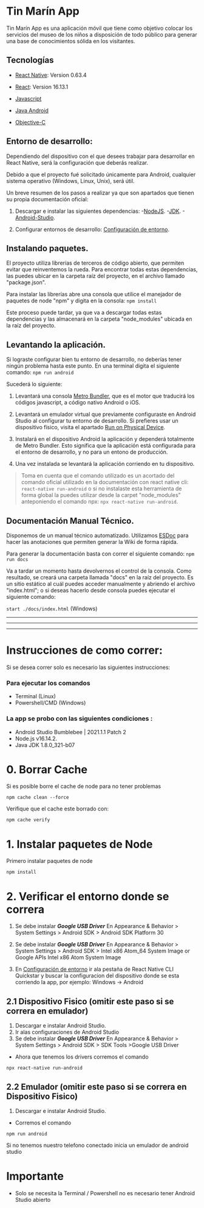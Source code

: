 # Tin Marín App

Tin Marín App es una aplicación móvil que tiene como objetivo colocar los servicios del museo de los niños a disposición de todo público para generar una base de conocimientos sólida en los visitantes.

## Tecnologías

- [React Native](https://reactnative.dev/): Version 0.63.4

- [React](https://reactjs.org/): Version 16.13.1

- [Javascript](https://www.javascript.com/)

- [Java Android](https://developer.android.com/)

- [Objective-C](https://developer.apple.com/library/archive/documentation/Cocoa/Conceptual/ProgrammingWithObjectiveC/Introduction/Introduction.html)

## Entorno de desarrollo:

Dependiendo del dispositivo con el que desees trabajar para desarrollar en React Native, será la configuración que deberás realizar.

Debido a que el proyecto fué solicitado únicamente para Android, cualquier sistema operativo (Windows, Linux, Unix), será útil.

Un breve resumen de los pasos a realizar ya que son apartados que tienen su propia documentación oficial:

1. Descargar e instalar las siguientes dependencias: -[NodeJS](https://nodejs.org/en/download/). -[JDK](https://www.oracle.com/java/technologies/javase/javase-jdk8-downloads.html). -[Android-Studio](https://developer.android.com/studio).

2. Configurar entornos de desarrollo: [Configuración de entorno](https://reactnative.dev/docs/environment-setup).

## Instalando paquetes.

El proyecto utiliza librerías de terceros de código abierto, que permiten evitar que reinventemos la rueda. Para encontrar todas estas dependencias, las puedes ubicar en la carpeta raíz del proyecto, en el archivo llamado "package.json".

Para instalar las librerías abre una consola que utilice el manejador de paquetes de node "npm" y digita en la consola: `npm install`

Este proceso puede tardar, ya que va a descargar todas estas dependencias y las almacenará en la carpeta "node_modules" ubicada en la raíz del proyecto.

## Levantando la aplicación.

Si lograste configurar bien tu entorno de desarrollo, no deberías tener ningún problema hasta este punto. En una terminal digita el siguiente comando: `npm run android`

Sucederá lo siguiente:

1. Levantará una consola [Metro Bundler](https://reactnative.dev/docs/_getting-started-macos-ios#step-1-start-metro), que es el motor que traducirá los códigos javascript, a código nativo Android o iOS.

2. Levantará un emulador virtual que previamente configuraste en Android Studio al configurar tu entorno de desarrollo. Si prefieres usar un dispositivo físico, visita el apartado [Run on Physical Device](https://reactnative.dev/docs/running-on-device).

3. Instalará en el dispositivo Android la aplicación y dependerá totalmente de Metro Bundler. Esto significa que la aplicación está configurada para el entorno de desarrollo, y no para un entono de producción.

4. Una vez instalada se levantará la aplicación corriendo en tu dispositivo.

> Toma en cuenta que el comando utilizado es un acortado del comando oficial utilizado en la documentación con react native cli: `react-native run-android` o si no instalaste esta herramienta de forma global la puedes utilizar desde la carpet "node_modules" anteponiendo el comando npx: `npx react-native run-android`.

## Documentación Manual Técnico.

Disponemos de un manual técnico automatizado. Utilizamos [ESDoc](https://esdoc.org/) para hacer las anotaciones que permiten generar la Wiki de forma rápida.

Para generar la documentación basta con correr el siguiente comando: `npm run docs`

Va a tardar un momento hasta devolvernos el control de la consola. Como resultado, se creará una carpeta llamada "docs" en la raíz del proyecto. Es un sitio estático al cuál puedes acceder manualmente y abriendo el archivo "index.html"; o si deseas hacerlo desde consola puedes ejecutar el siguiente comando:

`start ./docs/index.html` (Windows)

---
---
---
# Instrucciones de como correr:

Si se desea correr solo es necesario las siguientes instrucciones:

### Para ejecutar los comandos
- Terminal (Linux)
- Powershell/CMD (Windows)

### La app se probo con las siguientes condiciones :

- Android Studio Bumblebee | 2021.1.1 Patch 2
- Node.js v16.14.2. 
- Java JDK 1.8.0_321-b07

# 0. Borrar Cache

Si es posible borre el cache de node para no tener problemas

```
npm cache clean --force
```

Verifique que el cache este borrado con:

```
npm cache verify
```

# 1. Instalar paquetes de Node

Primero instalar paquetes de node 
```
npm install
```

# 2. Verificar el entorno donde se correra
1. Se debe instalar ***Google USB Driver*** En Appearance & Behavior > System Settings > Android SDK > Android SDK Platform 30

2. Se debe instalar ***Google USB Driver*** En Appearance & Behavior > System Settings > Android SDK > Intel x86 Atom_64 System Image or Google APIs Intel x86 Atom System Image

3. En [Configuración de entorno](https://reactnative.dev/docs/environment-setup) ir ala pestaña de React Native CLI Quickstar y buscar la configuracion del dispositivo donde se esta corriendo la app, por ejemplo: Windows -> Android
## 2.1 Dispositivo Fisico (omitir este paso si se correra en emulador)

1. Descargar e instalar Android Studio.
2. Ir alas configuraciones de Android Studio 
3. Se debe instalar ***Google USB Driver*** En Appearance & Behavior > System Settings > Android SDK > SDK Tools >Google USB Driver

- Ahora que tenemos los drivers corremos el comando 

```
npx react-native run-android
```

## 2.2 Emulador (omitir este paso si se correra en Dispositivo Fisico)

1. Descargar e instalar Android Studio.

- Corremos el comando 

```
npm run android
```
Si no tenemos nuestro telefono conectado inicia un emulador de android studio

# Importante

- Solo se necesita la Terminal / Powershell no es necesario tener Android Studio abierto
